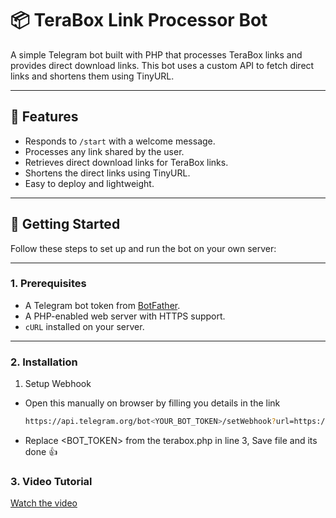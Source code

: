 # 📦 TeraBox Link Processor Bot

A simple Telegram bot built with PHP that processes TeraBox links and provides direct download links. This bot uses a custom API to fetch direct links and shortens them using TinyURL.

---

## 🌟 Features
- Responds to `/start` with a welcome message.
- Processes any link shared by the user.
- Retrieves direct download links for TeraBox links.
- Shortens the direct links using TinyURL.
- Easy to deploy and lightweight.

---

## 🚀 Getting Started

Follow these steps to set up and run the bot on your own server:

---

### **1. Prerequisites**
- A Telegram bot token from [BotFather](https://t.me/botfather).
- A PHP-enabled web server with HTTPS support.
- `cURL` installed on your server.

---

### **2. Installation**

1. Setup Webhook
- Open this manually on browser by filling you details in the link
   ```bash
   https://api.telegram.org/bot<YOUR_BOT_TOKEN>/setWebhook?url=https://yourdomain.com/terabox.php
- Replace <BOT_TOKEN> from the terabox.php in line 3, Save file and its done 👍

### **3. Video Tutorial**
[Watch the video](video.mp4)
